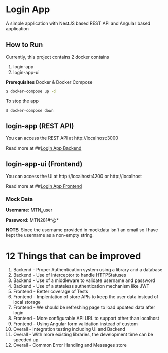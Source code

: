 # Login App

A simple application with NestJS based REST API and Angular based application

## How to Run

Currently, this project contains 2 docker contains
1. login-app
2. login-app-ui

**Prerequisites**
Docker & Docker Compose

```bash
$ docker-compose up -d
```

To stop the app
```bash
$ docker-compose down
```

## login-app (REST API)


You can access the REST API at http://localhost:3000

Read more at ##[Login App Backend](./login-app-backend/README.md)


## login-app-ui (Frontend)

You can access the UI at http://localhost:4200 or http://localhost

Read more at ##[Login App Frontend](./login-app-frontend/README.md)


### Mock Data
**Username:** MTN_user

**Password:** MTN281#^@*


**NOTE:** Since the username provided in mockdata isn't an email so I have kept the username as a non-empty string.

# 12 Things that can be improved

1. Backend - Proper Authentication system using a library and a database
2. Backend - Use of Interceptor to handle HTTPStatuses 
3. Backend - Use of a middleware to validate username and password 
4. Backend - Use of a stateless authentication mechanism like JWT
5. Frontend - Better coverage of Tests
6. Frontend - Implentation of store APIs to keep the user data instead of local storage
7. Frontend - We should be refreshing page to load updated data after login
8. Frontend - More configurable API URL to support other than localhost
9. Frontend - Using Angular form validation instead of custom
10. Overall - Integration testing including UI and Backend
11. Overall - With more existing libraries, the development time can be speeded up
12. Overall - Common Error Handling and Messages store
